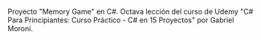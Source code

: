 Proyecto "Memory Game" en C#. Octava lección del curso de Udemy "C# Para Principiantes: Curso Práctico - C# en 15 Proyectos" por Gabriel Moroni.